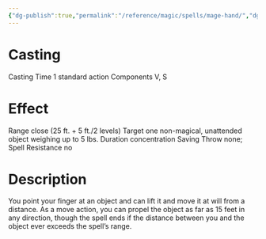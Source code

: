 ```yaml
---
{"dg-publish":true,"permalink":"/reference/magic/spells/mage-hand/","dgHomeLink":true,"dgPassFrontmatter":false}
---
```



# Casting
Casting Time 1 standard action
Components V, S

# Effect
Range close (25 ft. + 5 ft./2 levels)
Target one non-magical, unattended object weighing up to 5 lbs.
Duration concentration
Saving Throw none; Spell Resistance no

# Description
You point your finger at an object and can lift it and move it at will from a distance. As a move action, you can propel the object as far as 15 feet in any direction, though the spell ends if the distance between you and the object ever exceeds the spell’s range.